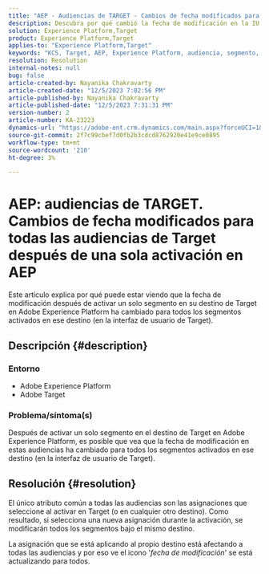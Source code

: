 ```yaml
---
title: "AEP - Audiencias de TARGET - Cambios de fecha modificados para todas las audiencias de Target después de una sola activación en AEP"
description: Descubra por qué cambió la fecha de modificación en la IU de todas las audiencias de Target después de una sola activación en AEP.
solution: Experience Platform,Target
product: Experience Platform,Target
applies-to: "Experience Platform,Target"
keywords: "KCS, Target, AEP, Experience Platform, audiencia, segmento, activación, modificado, fecha"
resolution: Resolution
internal-notes: null
bug: false
article-created-by: Nayanika Chakravarty
article-created-date: "12/5/2023 7:02:56 PM"
article-published-by: Nayanika Chakravarty
article-published-date: "12/5/2023 7:31:31 PM"
version-number: 2
article-number: KA-23223
dynamics-url: "https://adobe-ent.crm.dynamics.com/main.aspx?forceUCI=1&pagetype=entityrecord&etn=knowledgearticle&id=072661e3-a093-ee11-be37-6045bd006793"
source-git-commit: 2f7c99cbef7d0fb2b3cdcd8762920e41e9ce0895
workflow-type: tm+mt
source-wordcount: '210'
ht-degree: 3%

---
```


# AEP: audiencias de TARGET. Cambios de fecha modificados para todas las audiencias de Target después de una sola activación en AEP


Este artículo explica por qué puede estar viendo que la fecha de modificación después de activar un solo segmento en su destino de Target en Adobe Experience Platform ha cambiado para todos los segmentos activados en ese destino (en la interfaz de usuario de Target).

## Descripción {#description}


### Entorno

- Adobe Experience Platform
- Adobe Target


### Problema/síntoma(s)

Después de activar un solo segmento en el destino de Target en Adobe Experience Platform, es posible que vea que la fecha de modificación en estas audiencias ha cambiado para todos los segmentos activados en ese destino (en la interfaz de usuario de Target).


## Resolución {#resolution}


El único atributo común a todas las audiencias son las asignaciones que seleccione al activar en Target (o en cualquier otro destino). Como resultado, si selecciona una nueva asignación durante la activación, se modificarán todos los segmentos bajo el mismo destino.

La asignación que se está aplicando al propio destino está afectando a todas las audiencias y por eso ve el icono &#39;*fecha de modificación*&#39; se está actualizando para todos.

